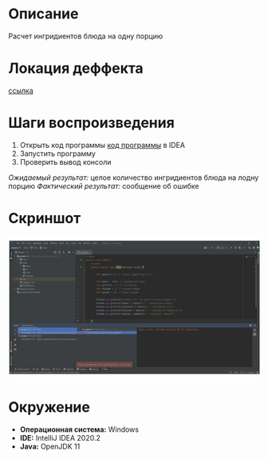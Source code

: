  # Описание
 Расчет ингридиентов блюда на одну порцию
 
 # Локация деффекта
  [ссылка]([main/main.java](https://github.com/NovoselovaAnna/project_11/blob/main/main/main.java))

  # Шаги воспроизведения

  1. Открыть код программы [код программы](https://github.com/NovoselovaAnna/project_11/blob/main/main/main.java) в IDEA
  2. Запустить программу
  3. Проверить вывод консоли

  *Ожидаемый результат:* целое количество ингридиентов блюда на лодну порцию
  *Фактический результат:* сообщение об ошибке 
 # Скриншот
 ![img](main/img.png)

 # Окружение
 * **Операционная система:** Windows
 * **IDE:** IntelliJ IDEA 2020.2
 * **Java:** OpenJDK 11